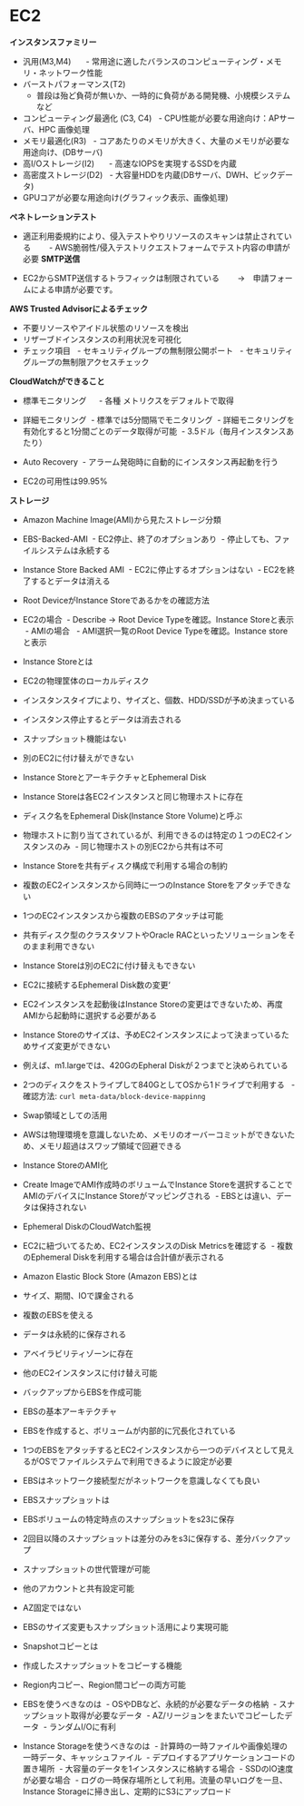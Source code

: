 # EC2

**インスタンスファミリー**

- 汎用(M3,M4) 
   　- 常用途に適したバランスのコンピューティング・メモリ・ネットワーク性能
- バーストパフォーマンス(T2) 
     - 普段は殆ど負荷が無いか、一時的に負荷がある開発機、小規模システムなど
- コンピューティング最適化 (C3, C4)
     - CPU性能が必要な用途向け：APサーバ、HPC 画像処理
- メモリ最適化(R3) 
     - コアあたりのメモリが大きく、大量のメモリが必要な用途向け、(DBサーバ)
- 高I/Oストレージ(I2)　
     - 高速なIOPSを実現するSSDを内蔵
- 高密度ストレージ(D2)
     - 大容量HDDを内蔵(DBサーバ、DWH、ビックデータ)
- GPUコアが必要な用途向け(グラフィック表示、画像処理)

**ペネトレーションテスト**

- 適正利用委規約により、侵入テストやりリソースのスキャンは禁止されている
　　- AWS脆弱性/侵入テストリクエストフォームでテスト内容の申請が必要
**SMTP送信**

- EC2からSMTP送信するトラフィックは制限されている　
　→　申請フォームによる申請が必要です。
 
 **AWS Trusted Advisorによるチェック**
 
 - 不要リソースやアイドル状態のリソースを検出
 - リザーブドインスタンスの利用状況を可視化
 - チェック項目
   - セキュリティグループの無制限公開ポート
   - セキュリティグループの無制限アクセスチェック

**CloudWatchができること**

- 標準モニタリング　
  - 各種 メトリクスをデフォルトで取得
- 詳細モニタリング
  - 標準では5分間隔でモニタリング
  - 詳細モニタリングを有効化すると1分間ごとのデータ取得が可能
  - 3.5ドル（毎月インスタンスあたり）
  
- Auto Recovery
  - アラーム発砲時に自動的にインスタンス再起動を行う
- EC2の可用性は99.95%

**ストレージ**

- Amazon Machine Image(AMI)から見たストレージ分類
 - EBS-Backed-AMI
  - EC2停止、終了のオプションあり
  - 停止しても、ファイルシステムは永続する
 - Instance Store Backed AMI
  - EC2に停止するオプションはない
  - EC2を終了するとデータは消える
  
- Root DeviceがInstance Storeであるかをの確認方法
 - EC2の場合
  - Describe -> Root Device Typeを確認。Instance Storeと表示
  - AMIの場合
   - AMI選択一覧のRoot Device Typeを確認。Instance storeと表示
   
- Instance Storeとは
 - EC2の物理筐体のローカルディスク
 - インスタンスタイプにより、サイズと、個数、HDD/SSDが予め決まっている
 - インスタンス停止するとデータは消去される
 - スナップショット機能はない
 - 別のEC2に付け替えができない
 
- Instance StoreとアーキテクチャとEphemeral Disk
 - Instance Storeは各EC2インスタンスと同じ物理ホストに存在
 - ディスク名をEphemeral Disk(Instance Store Volume)と呼ぶ
 - 物理ホストに割り当てされているが、利用できるのは特定の１つのEC2インスタンスのみ
  - 同じ物理ホストの別EC2から共有は不可 

- Instance Storeを共有ディスク構成で利用する場合の制約
 - 複数のEC2インスタンスから同時に一つのInstance Storeをアタッチできない
 - 1つのEC2インスタンスから複数のEBSのアタッチは可能
 - 共有ディスク型のクラスタソフトやOracle RACといったソリューションをそのまま利用できない
 - Instance Storeは別のEC2に付け替えもできない

- EC2に接続するEphemeral Disk数の変更‘
 - EC2インスタンスを起動後はInstance Storeの変更はできないため、再度AMIから起動時に選択する必要がある
 - Instance Storeのサイズは、予めEC2インスタンスによって決まっているためサイズ変更ができない
  - 例えば、m1.largeでは、420GのEpheral Diskが２つまでと決められている
   - 2つのディスクをストライプして840GとしてOSから1ドライブで利用する
   - 確認方法: `curl meta-data/block-device-mappinng`
  
- Swap領域としての活用
 - AWSは物理環境を意識しないため、メモリのオーバーコミットができないため、メモリ超過はスワップ領域で回避できる
 
- Instance StoreのAMI化
 - Create ImageでAMI作成時のボリュームでInstance Storeを選択することでAMIのデバイスにInstance Storeがマッピングされる
  - EBSとは違い、データは保持されない
  
- Ephemeral DiskのCloudWatch監視
 - EC2に紐づいてるため、EC2インスタンスのDisk Metricsを確認する
  - 複数のEphemeral Diskを利用する場合は合計値が表示される

- Amazon Elastic Block Store (Amazon EBS)とは
 - サイズ、期間、IOで課金される
 - 複数のEBSを使える
 - データは永続的に保存される
 - アベイラビリティゾーンに存在
 - 他のEC2インスタンスに付け替え可能
 - バックアップからEBSを作成可能
 
- EBSの基本アーキテクチャ
 - EBSを作成すると、ボリュームが内部的に冗長化されている
 - 1つのEBSをアタッチするとEC2インスタンスから一つのデバイスとして見えるがOSでファイルシステムで利用できるように設定が必要
 - EBSはネットワーク接続型だがネットワークを意識しなくても良い
 
- EBSスナップショットは
 - EBSボリュームの特定時点のスナップショットをs23に保存
 - 2回目以降のスナップショットは差分のみをs3に保存する、差分バックアップ
 - スナップショットの世代管理が可能
 - 他のアカウントと共有設定可能
 - AZ固定ではない
 - EBSのサイズ変更もスナップショット活用により実現可能
 
- Snapshotコピーとは
 - 作成したスナップショットをコピーする機能
 - Region内コピー、Region間コピーの両方可能
 
 - EBSを使うべきなのは
  - OSやDBなど、永続的が必要なデータの格納
  - スナップショット取得が必要なデータ
  - AZ/リージョンをまたいでコピーしたデータ
  - ランダムI/Oに有利
  
 - Instance Storageを使うべきなのは
  - 計算時の一時ファイルや画像処理の一時データ、キャッシュファイル
  - デプロイするアプリケーションコードの置き場所
  - 大容量のデータを1インスタンスに格納する場合
  - SSDのIO速度が必要な場合
  - ログの一時保存場所として利用。流量の早いログを一旦、Instance Storageに掃き出し、定期的にS3にアップロード
